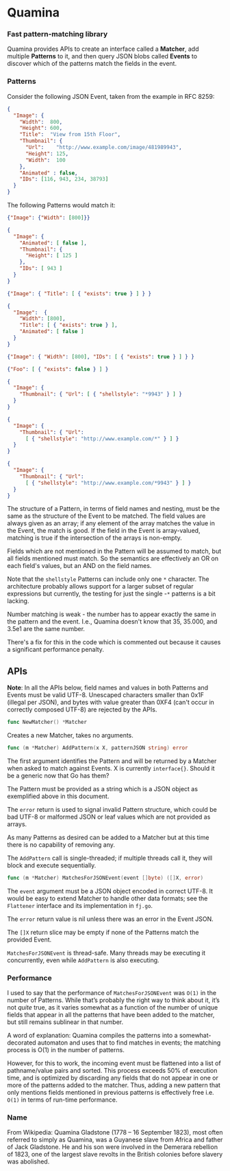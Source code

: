 # Quamina

### Fast pattern-matching library

Quamina provides APIs to create an interface called 
a **Matcher**,
add multiple **Patterns** to it, and then query JSON blobs
called **Events** to discover which of the patterns match 
the fields in the event.

### Patterns

Consider the following JSON Event, taken from the example
in RFC 8259:

```json
{
  "Image": {
    "Width":  800,
    "Height": 600,
    "Title":  "View from 15th Floor",
    "Thumbnail": {
      "Url":    "http://www.example.com/image/481989943",
      "Height": 125,
      "Width":  100
    },
    "Animated" : false,
    "IDs": [116, 943, 234, 38793]
  }
}
```

The following Patterns would match it:

```json
{"Image": {"Width": [800]}}
```
```json
{
  "Image": {
    "Animated": [ false ],
    "Thumbnail": {
      "Height": [ 125 ]
    },
    "IDs": [ 943 ]
  }
}
```
```json
{"Image": { "Title": [ { "exists": true } ] } }
```
```json
{
  "Image":  { 
    "Width": [800], 
    "Title": [ { "exists": true } ], 
    "Animated": [ false ]
  }
}
```
```json
{"Image": { "Width": [800], "IDs": [ { "exists": true } ] } }
```
```json
{"Foo": [ { "exists": false } ] }
```
```json
{ 
  "Image": {
    "Thumbnail": { "Url": [ { "shellstyle": "*9943" } ] }
  }
}
```
        
```json
{
  "Image": {
    "Thumbnail": { "Url": 
      [ { "shellstyle": "http://www.example.com/*" } ] }
  }
}
```

```json
{
  "Image": {
    "Thumbnail": { "Url": 
      [ { "shellstyle": "http://www.example.com/*9943" } ] }
  }
}

```
The structure of a Pattern, in terms of field names
and nesting, must be the same as the structure of the Event 
to be matched.  The field values are always given
as an array; if any element of the array matches 
the value in the Event, the match is good. If the
field in the Event is array-valued, matching is true
if the intersection of the arrays is non-empty.

Fields which are not mentioned in the Pattern will
be assumed to match, but all fields mentioned must match. So the
semantics are effectively an OR on each field's values, 
but an AND on the field names.

Note that the `shellstyle` Patterns can include only
one `*` character. The architecture probably allows
support for a larger subset of regular expressions
but currently,  the testing for just the single -`*`
patterns is a bit lacking.

Number matching is weak - the number has to appear 
exactly the same in the pattern and the event. I.e.,
Quamina doesn't know that 35, 35.000, and 3.5e1 are the
same number.

There's a fix for this in the code which is commented
out because it causes a significant performance penalty.

## APIs

**Note**: In all the APIs below, field names and values in both
Patterns and Events must be valid UTF-8.  Unescaped characters
smaller than 0x1F (illegal per JSON), and bytes with value
greater than 0XF4 (can't occur in correctly composed UTF-8)
are rejected by the APIs.

```go
func NewMatcher() *Matcher
```
Creates a new Matcher, takes no arguments.
```go
func (m *Matcher) AddPattern(x X, patternJSON string) error
```

The first argument identifies the Pattern and will be
returned by a Matcher when asked to match against Events.
X is currently `interface{}`. Should it be a generic now
that Go has them?

The Pattern must be provided as a string which is a 
JSON object as exemplified above in this document.

The `error` return is used to signal invalid Pattern
structure, which could be bad UTF-8 or malformed JSON 
or leaf values which are not provided as arrays.

As many Patterns as desired can be added to a Matcher
but at this time there is no capability of removing any.

The `AddPattern` call is single-threaded; if multiple
threads call it, they will block and execute sequentially.

```go
func (m *Matcher) MatchesForJSONEvent(event []byte) ([]X, error)
```

The `event` argument must be a JSON object encoded in
correct UTF-8. It would be 
easy to extend Matcher to handle other data formats; see the
`Flattener` interface and its implementation in `fj.go`.

The `error` return value is nil unless there was an
error in the Event JSON.

The `[]X` return slice may be empty if none of the Patterns
match the provided Event. 

`MatchesForJSONEvent` is thread-safe. Many threads may
be executing it concurrently, even while `AddPattern` is
also executing.

### Performance

I used to say that the performance of 
`MatchesForJSONEvent` was `O(1)` in the number of 
Patterns. While that’s probably the right way to think
about it, it’s not *quite* true,
as it varies somewhat as a function of the number of 
unique fields that appear in all the patterns that have 
been added to the matcher, but still remains sublinear 
in that number. 

A word of explanation: Quamina compiles the
patterns into a somewhat-decorated automaton and uses 
that to find matches in events; the matching process is 
O(1) in the number of patterns.

However, for this to work, the incoming event must be
flattened into a list of pathname/value pairs and 
sorted.  This process exceeds 50% of execution time, 
and is optimized by discarding any fields that
do not appear in one or more of the patterns added
to the matcher. Thus, adding a new pattern that only
mentions fields mentioned in previous patterns is
effectively free i.e. `O(1)` in terms of run-time 
performance.

### Name

From Wikipedia: Quamina Gladstone (1778 – 16 September 
1823), most often referred to simply as Quamina, was a 
Guyanese slave from Africa and father of Jack Gladstone. 
He and his son were involved in the Demerara rebellion 
of 1823, one of the largest slave revolts in the British 
colonies before slavery was abolished.